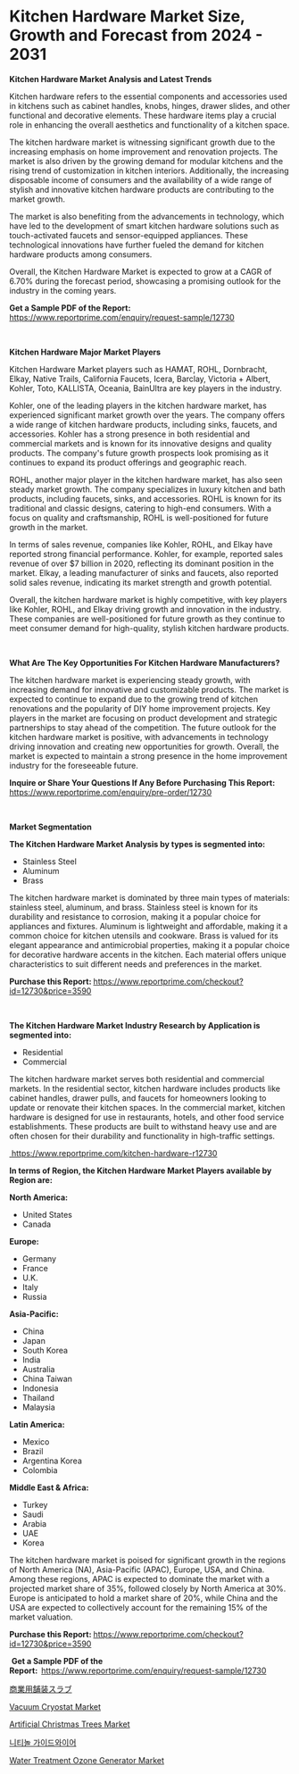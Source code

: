 <p><h1>Kitchen Hardware Market Size, Growth and Forecast from 2024 - 2031</h1></p><p><strong>Kitchen Hardware Market Analysis and Latest Trends</strong></p>
<p><p>Kitchen hardware refers to the essential components and accessories used in kitchens such as cabinet handles, knobs, hinges, drawer slides, and other functional and decorative elements. These hardware items play a crucial role in enhancing the overall aesthetics and functionality of a kitchen space.</p><p>The kitchen hardware market is witnessing significant growth due to the increasing emphasis on home improvement and renovation projects. The market is also driven by the growing demand for modular kitchens and the rising trend of customization in kitchen interiors. Additionally, the increasing disposable income of consumers and the availability of a wide range of stylish and innovative kitchen hardware products are contributing to the market growth.</p><p>The market is also benefiting from the advancements in technology, which have led to the development of smart kitchen hardware solutions such as touch-activated faucets and sensor-equipped appliances. These technological innovations have further fueled the demand for kitchen hardware products among consumers.</p><p>Overall, the Kitchen Hardware Market is expected to grow at a CAGR of 6.70% during the forecast period, showcasing a promising outlook for the industry in the coming years.</p></p>
<p><strong>Get a Sample PDF of the Report:&nbsp;</strong> <a href="https://www.reportprime.com/enquiry/request-sample/12730">https://www.reportprime.com/enquiry/request-sample/12730</a></p>
<p>&nbsp;</p>
<p><strong>Kitchen Hardware Major Market Players</strong></p>
<p><p>Kitchen Hardware Market players such as HAMAT, ROHL, Dornbracht, Elkay, Native Trails, California Faucets, Icera, Barclay, Victoria + Albert, Kohler, Toto, KALLISTA, Oceania, BainUltra are key players in the industry.</p><p>Kohler, one of the leading players in the kitchen hardware market, has experienced significant market growth over the years. The company offers a wide range of kitchen hardware products, including sinks, faucets, and accessories. Kohler has a strong presence in both residential and commercial markets and is known for its innovative designs and quality products. The company's future growth prospects look promising as it continues to expand its product offerings and geographic reach.</p><p>ROHL, another major player in the kitchen hardware market, has also seen steady market growth. The company specializes in luxury kitchen and bath products, including faucets, sinks, and accessories. ROHL is known for its traditional and classic designs, catering to high-end consumers. With a focus on quality and craftsmanship, ROHL is well-positioned for future growth in the market.</p><p>In terms of sales revenue, companies like Kohler, ROHL, and Elkay have reported strong financial performance. Kohler, for example, reported sales revenue of over $7 billion in 2020, reflecting its dominant position in the market. Elkay, a leading manufacturer of sinks and faucets, also reported solid sales revenue, indicating its market strength and growth potential.</p><p>Overall, the kitchen hardware market is highly competitive, with key players like Kohler, ROHL, and Elkay driving growth and innovation in the industry. These companies are well-positioned for future growth as they continue to meet consumer demand for high-quality, stylish kitchen hardware products.</p></p>
<p>&nbsp;</p>
<p><strong>What Are The Key Opportunities For Kitchen Hardware Manufacturers?</strong></p>
<p><p>The kitchen hardware market is experiencing steady growth, with increasing demand for innovative and customizable products. The market is expected to continue to expand due to the growing trend of kitchen renovations and the popularity of DIY home improvement projects. Key players in the market are focusing on product development and strategic partnerships to stay ahead of the competition. The future outlook for the kitchen hardware market is positive, with advancements in technology driving innovation and creating new opportunities for growth. Overall, the market is expected to maintain a strong presence in the home improvement industry for the foreseeable future.</p></p>
<p><strong>Inquire or Share Your Questions If Any Before Purchasing This Report:</strong> <a href="https://www.reportprime.com/enquiry/pre-order/12730">https://www.reportprime.com/enquiry/pre-order/12730</a></p>
<p>&nbsp;</p>
<p><strong>Market Segmentation</strong></p>
<p><strong>The Kitchen Hardware Market Analysis by types is segmented into:</strong></p>
<p><ul><li>Stainless Steel</li><li>Aluminum</li><li>Brass</li></ul></p>
<p><p>The kitchen hardware market is dominated by three main types of materials: stainless steel, aluminum, and brass. Stainless steel is known for its durability and resistance to corrosion, making it a popular choice for appliances and fixtures. Aluminum is lightweight and affordable, making it a common choice for kitchen utensils and cookware. Brass is valued for its elegant appearance and antimicrobial properties, making it a popular choice for decorative hardware accents in the kitchen. Each material offers unique characteristics to suit different needs and preferences in the market.</p></p>
<p><strong>Purchase this Report:&nbsp;</strong><a href="https://www.reportprime.com/checkout?id=12730&price=3590">https://www.reportprime.com/checkout?id=12730&price=3590</a></p>
<p>&nbsp;</p>
<p><strong>The Kitchen Hardware Market Industry Research by Application is segmented into:</strong></p>
<p><ul><li>Residential</li><li>Commercial</li></ul></p>
<p><p>The kitchen hardware market serves both residential and commercial markets. In the residential sector, kitchen hardware includes products like cabinet handles, drawer pulls, and faucets for homeowners looking to update or renovate their kitchen spaces. In the commercial market, kitchen hardware is designed for use in restaurants, hotels, and other food service establishments. These products are built to withstand heavy use and are often chosen for their durability and functionality in high-traffic settings.</p></p>
<p><a href="https://www.reportprime.com/kitchen-hardware-r12730">&nbsp;https://www.reportprime.com/kitchen-hardware-r12730</a></p>
<p><strong>In terms of Region, the Kitchen Hardware Market Players available by Region are:</strong></p>
<p>
    <p> <strong> North America: </strong>
        <ul>
            <li>United States</li>
            <li>Canada</li>
        </ul>
        </p> 
    <p> <strong> Europe: </strong>
        <ul>
            <li>Germany</li>
            <li>France</li>
            <li>U.K.</li>
            <li>Italy</li>
            <li>Russia</li>
        </ul>
        </p> 
    <p> <strong> Asia-Pacific: </strong>
        <ul>
            <li>China</li>
            <li>Japan</li>
            <li>South Korea</li>
            <li>India</li>
            <li>Australia</li>
            <li>China Taiwan</li>
            <li>Indonesia</li>
            <li>Thailand</li>
            <li>Malaysia</li>
        </ul>
        </p> 
    <p> <strong> Latin America: </strong>
        <ul>
            <li>Mexico</li>
            <li>Brazil</li>
            <li>Argentina Korea</li>
            <li>Colombia</li>
        </ul>
        </p> 
    <p> <strong> Middle East & Africa: </strong>
        <ul>
            <li>Turkey</li>
            <li>Saudi</li>
            <li>Arabia</li>
            <li>UAE</li>
            <li>Korea</li>
        </ul>
    </p>
    </p>
<p><p>The kitchen hardware market is poised for significant growth in the regions of North America (NA), Asia-Pacific (APAC), Europe, USA, and China. Among these regions, APAC is expected to dominate the market with a projected market share of 35%, followed closely by North America at 30%. Europe is anticipated to hold a market share of 20%, while China and the USA are expected to collectively account for the remaining 15% of the market valuation.</p></p>
<p><strong>Purchase this Report: </strong><a href="https://www.reportprime.com/checkout?id=12730&price=3590">https://www.reportprime.com/checkout?id=12730&price=3590</a></p>
<p>&nbsp;<strong>Get a Sample PDF of the Report:&nbsp;&nbsp;</strong><a href="https://www.reportprime.com/enquiry/request-sample/12730">https://www.reportprime.com/enquiry/request-sample/12730</a></p>
<p><strong></strong></p>
<p><p><a href="https://github.com/oqoeusbvpadwjs08/Market-Research-Report-List-2/blob/main/535589575953.md">商業用舗装スラブ</a></p><p><a href="https://github.com/ashman753/Market-Research-Report-List-1/blob/main/vacuum-cryostat-market.md">Vacuum Cryostat Market</a></p><p><a href="https://issuu.com/reportprime-2/docs/artificial-christmas-trees-market-size-2030.pptx">Artificial Christmas Trees Market</a></p><p><a href="https://github.com/sougarounis/Market-Research-Report-List-4/blob/main/724558671901.md">니티놀 가이드와이어</a></p><p><a href="https://github.com/LibbySpencer2018/Market-Research-Report-List-1/blob/main/water-treatment-ozone-generator-market.md">Water Treatment Ozone Generator Market</a></p></p>